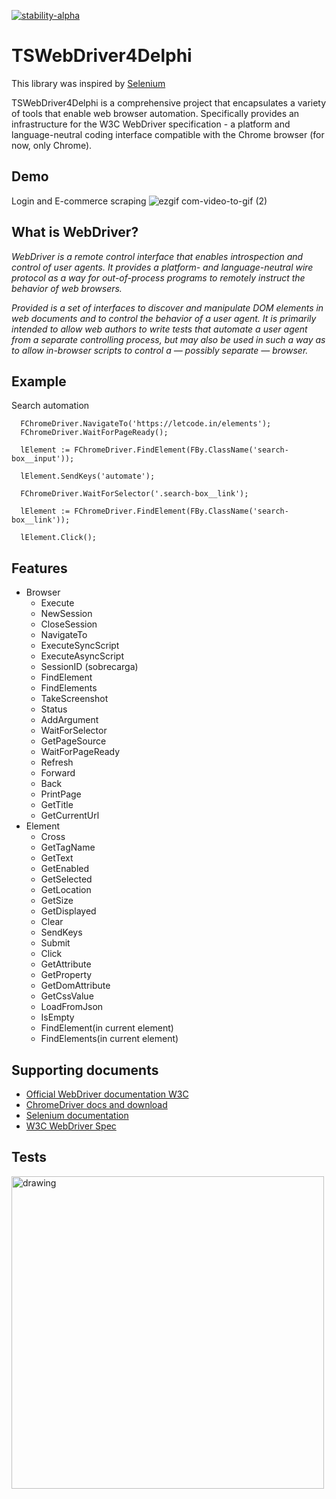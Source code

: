 [![stability-alpha](https://img.shields.io/badge/stability-alpha-f4d03f.svg)](https://github.com/mkenney/software-guides/blob/master/STABILITY-BADGES.md#alpha)

# TSWebDriver4Delphi
This library was inspired by [Selenium](https://github.com/SeleniumHQ/selenium)

TSWebDriver4Delphi is a comprehensive project that encapsulates a variety of tools that enable web browser automation. Specifically provides an infrastructure for the W3C WebDriver specification - a platform and language-neutral coding interface compatible with the Chrome browser (for now, only Chrome).

Demo
--
Login and E-commerce scraping
![ezgif com-video-to-gif (2)](https://github.com/GabrielTrigo/TSWebDriver4Delphi/assets/43503837/912ca229-ad64-4fb5-b33c-6cdb3af65d5f)


What is WebDriver? 
--
_WebDriver is a remote control interface that enables introspection and control of user agents. It provides a platform- and language-neutral wire protocol as a way for out-of-process programs to remotely instruct the behavior of web browsers._

_Provided is a set of interfaces to discover and manipulate DOM elements in web documents and to control the behavior of a user agent. It is primarily intended to allow web authors to write tests that automate a user agent from a separate controlling process, but may also be used in such a way as to allow in-browser scripts to control a — possibly separate — browser._

## Example
Search automation
```delphi
  FChromeDriver.NavigateTo('https://letcode.in/elements');
  FChromeDriver.WaitForPageReady();

  lElement := FChromeDriver.FindElement(FBy.ClassName('search-box__input'));

  lElement.SendKeys('automate');

  FChromeDriver.WaitForSelector('.search-box__link');

  lElement := FChromeDriver.FindElement(FBy.ClassName('search-box__link'));

  lElement.Click();
```

## Features

- Browser
  - Execute
  - NewSession
  - CloseSession
  - NavigateTo
  - ExecuteSyncScript
  - ExecuteAsyncScript
  - SessionID (sobrecarga)
  - FindElement
  - FindElements
  - TakeScreenshot
  - Status
  - AddArgument
  - WaitForSelector
  - GetPageSource
  - WaitForPageReady
  - Refresh
  - Forward
  - Back
  - PrintPage
  - GetTitle
  - GetCurrentUrl
- Element
  - Cross
  - GetTagName
  - GetText
  - GetEnabled
  - GetSelected
  - GetLocation
  - GetSize
  - GetDisplayed
  - Clear
  - SendKeys
  - Submit
  - Click
  - GetAttribute
  - GetProperty
  - GetDomAttribute
  - GetCssValue
  - LoadFromJson
  - IsEmpty
  - FindElement(in current element)
  - FindElements(in current element)

## Supporting documents

 - [Official WebDriver documentation W3C](https://w3c.github.io/webdriver)
 - [ChromeDriver docs and download](https://chromedriver.chromium.org/home)
 - [Selenium documentation](https://www.selenium.dev/documentation)
 - [W3C WebDriver Spec](https://github.com/jlipps/simple-wd-spec)


## Tests
<img src="https://github.com/GabrielTrigo/TSWebDriver4Delphi/assets/43503837/bcc0d718-92e2-4107-a074-7f4fcd89c712" alt="drawing" width="500"/>

